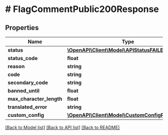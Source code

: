 # # FlagCommentPublic200Response

## Properties

Name | Type | Description | Notes
------------ | ------------- | ------------- | -------------
**status** | [**\OpenAPI\Client\Model\APIStatusFAILED**](APIStatusFAILED.md) |  |
**status_code** | **float** |  | [optional]
**reason** | **string** |  |
**code** | **string** |  |
**secondary_code** | **string** |  | [optional]
**banned_until** | **float** |  | [optional]
**max_character_length** | **float** |  | [optional]
**translated_error** | **string** |  | [optional]
**custom_config** | [**\OpenAPI\Client\Model\CustomConfigParameters**](CustomConfigParameters.md) |  | [optional]

[[Back to Model list]](../../README.md#models) [[Back to API list]](../../README.md#endpoints) [[Back to README]](../../README.md)
